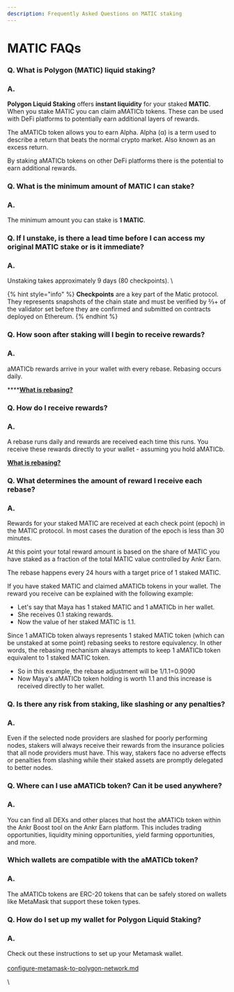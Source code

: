 ```yaml
---
description: Frequently Asked Questions on MATIC staking
---
```


# MATIC FAQs

### **Q. What is Polygon (MATIC) liquid staking?**

### **A.**

**Polygon Liquid Staking** offers **instant liquidity** for your staked **MATIC**. When you stake MATIC you can claim aMATICb tokens. These can be used with DeFi platforms to potentially earn additional layers of rewards.

The aMATICb token allows you to earn Alpha. Alpha (α) is a term used to describe a return that beats the normal crypto market. Also known as an excess return.&#x20;

By staking aMATICb tokens on other DeFi platforms there is the potential to earn additional rewards.

### Q. What is the minimum amount of MATIC I can stake?

### A.

The minimum amount you can stake is **1 MATIC**.

### Q. If I unstake, is there a lead time before I can access my original MATIC stake or is it immediate?

### A.

Unstaking takes approximately 9 days (80 checkpoints). \


{% hint style="info" %}
**Checkpoints** are a key part of the Matic protocol. They represents snapshots of the chain state and must be verified by ⅔+ of the validator set before they are confirmed and submitted on contracts deployed on Ethereum.
{% endhint %}

### Q. How soon after staking will I begin to receive rewards?

### A.

aMATICb rewards arrive in your wallet with every rebase. Rebasing occurs daily.&#x20;

****[**What is rebasing?**](https://docs.ankr.com/resources/glossary#rebase-or-rebasing)&#x20;

### Q. How do I receive rewards?

### A.

&#x20;A rebase runs daily and rewards are received each time this runs. You receive these rewards directly to your wallet - assuming you hold aMATICb.

[**What is rebasing?**](https://docs.ankr.com/resources/glossary#rebase-or-rebasing)&#x20;

### Q. What determines the amount of reward I receive each rebase?

### A.

Rewards for your staked MATIC are received at each check point (epoch) in the MATIC protocol. In most cases the duration of the epoch is less than 30 minutes.

At this point your total reward amount is based on the share of MATIC you have staked as a fraction of the total MATIC value controlled by Ankr Earn.&#x20;

The rebase happens every 24 hours with a target price of 1 staked MATIC.&#x20;

If you have staked MATIC and claimed aMATICb tokens in your wallet. The reward you receive can be explained with the following example:

* Let's say that Maya has 1 staked MATIC and 1 aMATICb in her wallet.&#x20;
* She receives 0.1 staking rewards.&#x20;
* Now the value of her staked MATIC is 1.1.

Since 1 aMATICb token always represents 1 staked MATIC token (which can be unstaked at some point) rebasing seeks to restore equivalency. In other words, the rebasing mechanism always attempts to keep 1 aMATICb token equivalent to 1 staked MATIC token.&#x20;

* So in this example, the rebase adjustment will be 1/1.1=0.9090
* Now Maya's aMATICb token holding is worth 1.1 and this increase is received directly to her wallet.&#x20;

### Q. Is there any risk from staking, like slashing or any penalties?

### A.

Even if the selected node providers are slashed for poorly performing nodes, stakers will always receive their rewards from the insurance policies that all node providers must have. This way, stakers face no adverse effects or penalties from slashing while their staked assets are promptly delegated to better nodes.

### Q. Where can I use aMATICb token? Can it be used anywhere?

### A.&#x20;

You can find all DEXs and other places that host the aMATICb token within the Ankr Boost tool on the Ankr Earn platform. This includes trading opportunities, liquidity mining opportunities, yield farming opportunities, and more.

### Which wallets are compatible with the aMATICb token?&#x20;

### A.&#x20;

The aMATICb tokens are ERC-20 tokens that can be safely stored on wallets like MetaMask that support these token types.&#x20;

### Q. How do I set up my wallet for Polygon Liquid Staking?

### A.

Check out these instructions to set up your Metamask wallet.\
\
[configure-metamask-to-polygon-network.md](configure-metamask-to-polygon-network.md "mention")

\


&#x20;
